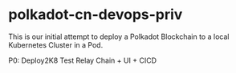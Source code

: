 # polkadot-cn-devops-priv

This is our initial attempt to deploy a Polkadot Blockchain to a local Kubernetes Cluster in a Pod.

P0: Deploy2K8 Test Relay Chain + UI + CICD